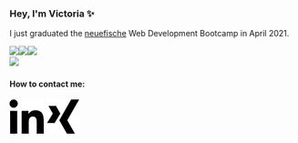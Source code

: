 ### Hey, I'm Victoria ✨

I just graduated the [neuefische](https://www.neuefische.de/) Web Development Bootcamp in April 2021.

<img align="left" src="https://github-readme-stats.vercel.app/api?username=VictoriaWika&show_icons=true" />

<img align="rigth" src="https://github-readme-stats.vercel.app/api/top-langs/?username=VictoriaWika" />

<a href="https://github.com/VictoriaWika/capstone-project">
  <img align="left" src="https://github-readme-stats.vercel.app/api/pin/?username=VictoriaWika&repo=capstone-project" />
</a>
</br>
<a href="https://github.com/VictoriaWika/personal-website">
  <img aling="rigth" src="https://github-readme-stats.vercel.app/api/pin/?username=VictoriaWika&repo=personal-website" />
</a>

#### How to contact me:
[<img src="./linkedin.svg">](https://www.linkedin.com/in/victoria-wika/) 
[<img src="./xing.svg">](https://www.xing.com/profile/Victoria_Wika/cv)

<!--
**VictoriaWika/VictoriaWika** is a ✨ _special_ ✨ repository because its `README.md` (this file) appears on your GitHub profile.

Here are some ideas to get you started:

- 🔭 I’m currently working on ...
- 🌱 I’m currently learning ...
- 👯 I’m looking to collaborate on ...
- 🤔 I’m looking for help with ...
- 💬 Ask me about ...
- 📫 How to reach me: ...
- 😄 Pronouns: ...
- ⚡ Fun fact: ...
-->
